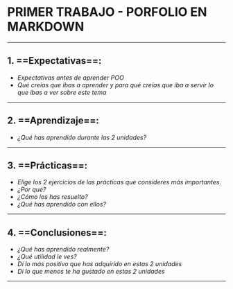 # **PRIMER TRABAJO - PORFOLIO EN MARKDOWN**

---
## 1. ==Expectativas==:
* *Expectativas antes de aprender POO*
* *Qué creías que ibas a aprender y para qué creías que iba a servir lo que ibas a ver sobre este tema*

---
## 2. ==Aprendizaje==:
* *¿Qué has aprendido durante las 2 unidades?*

---
## 3. ==Prácticas==:
* *Elige los 2 ejercicios de las prácticas que consideres más importantes.*
* *¿Por qué?*
* *¿Cómo los has resuelto?*
* *¿Qué has aprendido con ellos?*

---
## 4. ==Conclusiones==:
* *¿Qué has aprendido realmente?*
* *¿Qué utilidad le ves?*
* *Di lo más positivo que has adquirido en estas 2 unidades*
* *Di lo que menos te ha gustado en estas 2 unidades*

---